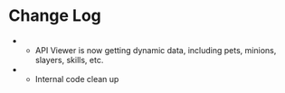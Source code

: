 # Change Log

* * API Viewer is now getting dynamic data, including pets, minions, slayers, skills, etc.
* * Internal code clean up